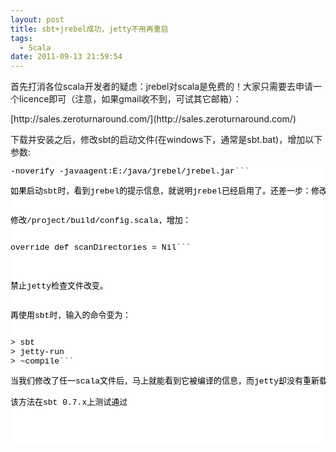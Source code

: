 ```yaml
---
layout: post
title: sbt+jrebel成功，jetty不用再重启
tags:
  - Scala
date: 2011-09-13 21:59:54
---
```


首先打消各位scala开发者的疑虑：jrebel对scala是免费的！大家只需要去申请一个licence即可（注意，如果gmail收不到，可试其它邮箱）：
<p>[http://sales.zeroturnaround.com/](http://sales.zeroturnaround.com/)
<p>下载并安装之后，修改sbt的启动文件(在windows下，通常是sbt.bat)，增加以下参数:
<pre class="csharpcode">-noverify -javaagent:E:/java/jrebel/jrebel.jar```
<p>如果启动sbt时，看到jrebel的提示信息，就说明jrebel已经启用了。还差一步：修改项目的配置文件，让jetty不再自动重启（否则jrebel就白忙活了）。

修改/project/build/config.scala，增加：
<pre class="csharpcode">override def scanDirectories = Nil```
<style type="text/css">.csharpcode, .csharpcode pre
{
	font-size: small;
	color: black;
	font-family: consolas, "Courier New", courier, monospace;
	background-color: #ffffff;
	/*white-space: pre;*/
}
.csharpcode pre { margin: 0em; }
.csharpcode .rem { color: #008000; }
.csharpcode .kwrd { color: #0000ff; }
.csharpcode .str { color: #006080; }
.csharpcode .op { color: #0000c0; }
.csharpcode .preproc { color: #cc6633; }
.csharpcode .asp { background-color: #ffff00; }
.csharpcode .html { color: #800000; }
.csharpcode .attr { color: #ff0000; }
.csharpcode .alt 
{
	background-color: #f4f4f4;
	width: 100%;
	margin: 0em;
}
.csharpcode .lnum { color: #606060; }
</style>
<p>禁止jetty检查文件改变。

再使用sbt时，输入的命令变为：
<pre class="csharpcode">> sbt
> jetty-run
> ~compile```
<p>当我们修改了任一scala文件后，马上就能看到它被编译的信息，而jetty却没有重新载入。刷新页面看，就能看到改动过的效果了，每次修改都可以节省几秒钟。

该方法在sbt 0.7.x上测试通过
